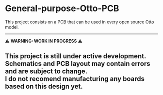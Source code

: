 # General-purpose-Otto-PCB
This project consists on a PCB that can be used in every open source [Otto](https://www.printables.com/model/31955-otto-diy-build-your-own-robot?lang=es) model.

---
⚠️ **WARNING: WORK IN PROGRESS** ⚠️

This project is still under active development.  
Schematics and PCB layout may contain errors and are subject to change.  
**I do not recomend manufacturing any boards based on this design yet.**
---
